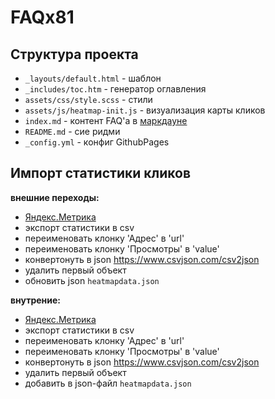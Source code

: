 # FAQx81

## Структура проекта
- `_layouts/default.html` - шаблон
- `_includes/toc.htm` - генератор оглавления
- `assets/css/style.scss` -  стили
- `assets/js/heatmap-init.js` -  визуализация карты кликов
- `index.md` - контент FAQ'а в [маркдауне](https://guides.github.com/pdfs/markdown-cheatsheet-online.pdf)
- `README.md` - сие ридми
- `_config.yml` - конфиг GithubPages

## Импорт статистики кликов

**внешние переходы:**
- [Яндекс.Метрика](https://metrika.yandex.ru/stat/links?group=day&period=year&id=51819752&stateHash=5c52cc5b995fb633e5cbc505)
- экспорт cтатистики в csv
- переименовать клонку 'Адрес' в 'url'
- переименовать клонку 'Просмотры' в 'value'
- конвертонуть в json https://www.csvjson.com/csv2json
- удалить первый объект
- обновить json `heatmapdata.json`

**внутрение:**
- [Яндекс.Метрика](https://metrica.yandex.com/stat/popular?period=year&id=51819752&stateHash=5c52cbe5c21f174034394045)
- экспорт cтатистики в csv
- переименовать клонку 'Адрес' в 'url'
- переименовать клонку 'Просмотры' в 'value'
- конвертонуть в json https://www.csvjson.com/csv2json
- удалить первый объект
- добавить в json-файл `heatmapdata.json`